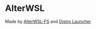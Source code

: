 # AlterWSL
Made by [AlterWSL-FS](https://github.com/kokkiemouse/New-Alter-WSL-Image) and [Distro Launcher](https://github.com/kokkiemouse/WSL-DistroLauncher)
